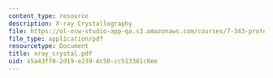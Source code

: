 ```yaml
---
content_type: resource
description: X-ray Crystallography
file: https://ol-ocw-studio-app-qa.s3.amazonaws.com/courses/7-343-protein-folding-misfolding-and-human-disease-fall-2004/a5a43ff02d19e2394c50cc513381c8ee_xray_crystal.pdf
file_type: application/pdf
resourcetype: Document
title: xray_crystal.pdf
uid: a5a43ff0-2d19-e239-4c50-cc513381c8ee
---
```

